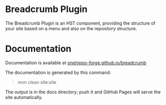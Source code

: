 
# Breadcrumb Plugin

The Breadcrumb Plugin is an HST component, providing the structure of your site based on a menu and also on the 
repository structure.

# Documentation 

Documentation is available at [onehippo-forge.github.io/breadcrumb](https://onehippo-forge.github.io/breadcrumb)

The documentation is generated by this command:

 > mvn clean site:site
 
The output is in the docs directory; push it and GitHub Pages will serve the site automatically. 
